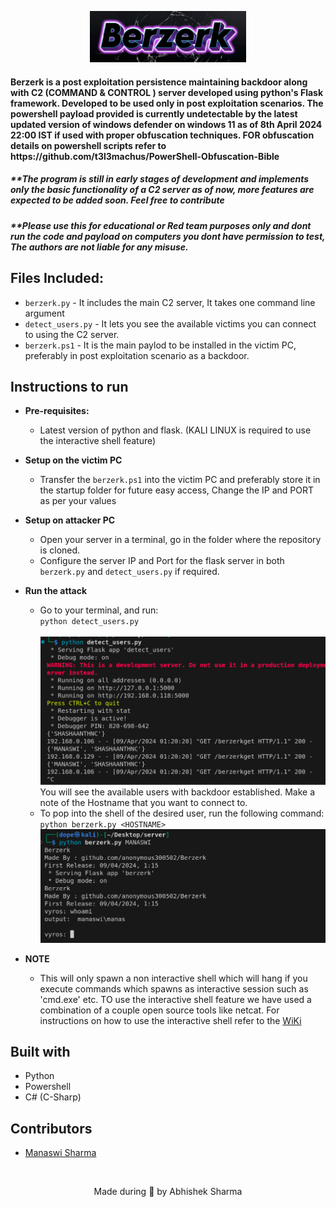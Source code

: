 
<p align = "center"><img src = "logo.png" width = "250"></p>
 <p align="left">
	<h4 align="left"> Berzerk is a post exploitation persistence maintaining backdoor along with C2 (COMMAND &amp; CONTROL ) server developed using python's Flask framework. Developed to be used only in post exploitation scenarios. The powershell payload provided is currently undetectable by the latest updated version of windows defender on windows 11 as of 8th April 2024 22:00 IST if used with proper obfuscation techniques. 
FOR obfuscation details on powershell scripts refer to https://github.com/t3l3machus/PowerShell-Obfuscation-Bible 
<h4></p>
<p>
<h5 align = "left"> **The program is still in early stages of development and implements only the basic functionality of a C2 server as of now, more features are expected to be added soon. Feel free to contribute</h5>
</p>
<p>
<h5 align = "left"> **Please use this for educational or Red team purposes only and dont run the code and payload on computers you dont have permission to test, The authors are not liable for any misuse.</h5>
</p>

## Files Included:
- `berzerk.py` - It includes the main C2 server, It takes one command line argument
- `detect_users.py` - It lets you see the available victims you can connect to using the C2 server.
- `berzerk.ps1` - It is the main paylod to be installed in the victim PC, preferably in post exploitation scenario as a backdoor.

## Instructions to run
* __Pre-requisites:__
	-  Latest version of python and flask. (KALI LINUX is required to use the interactive shell feature)

* __Setup on the victim PC__
	- Transfer the `berzerk.ps1` into the victim PC and preferably store it in the startup folder for future easy access, Change the IP and PORT as per your values

* __Setup on attacker PC__
  - Open your server in a terminal, go in the folder where the repository is cloned.
  - Configure the server IP and Port for the flask server in both `berzerk.py` and `detect_users.py` if required.
* __Run the attack__
     - Go to your terminal, and run:
     <br>```python detect_users.py```<br>
     <br><img src = "available users.png" width = "500"><br>
     You will see the available users with backdoor established. Make a note of the Hostname that you want to connect to.<br>
     - To pop into the shell of the desired user, run the following command:
        ```python berzerk.py <HOSTNAME>```
	<br><img src = "shell.png" width = "500"><br>

 * __NOTE__
      - This will only spawn a non interactive shell which will hang if you execute commands which spawns as interactive session such as 'cmd.exe' etc. TO use the interactive shell feature we have used a combination of a couple open source tools like netcat. For instructions on how to use the interactive shell refer to the [WiKi](https://github.com/anonymous300502/Berzerk/wiki)

## Built with
- Python
- Powershell
- C# (C-Sharp)

## Contributors
* [Manaswi Sharma](https://github.com/manaswii)

<br>
<p align="center">
	Made during 🌙 by Abhishek Sharma
</p>
